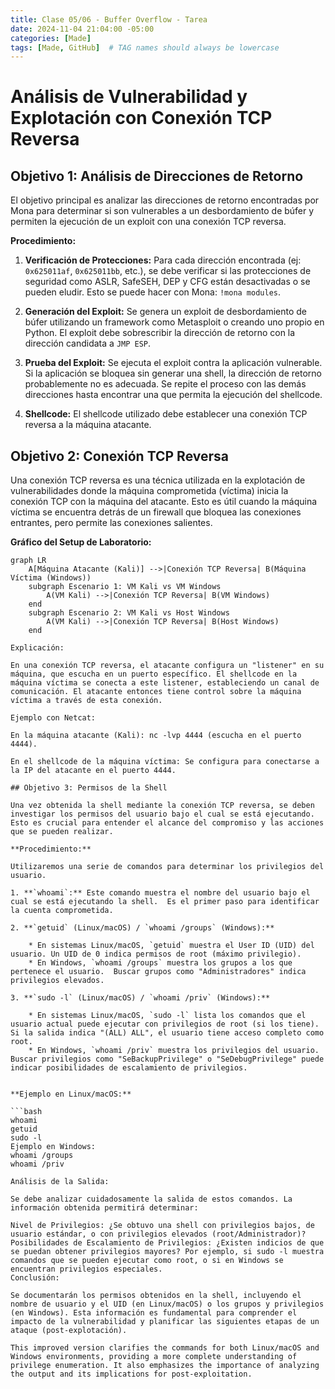```yaml
---
title: Clase 05/06 - Buffer Overflow - Tarea
date: 2024-11-04 21:04:00 -05:00
categories: [Made]
tags: [Made, GitHub]  # TAG names should always be lowercase
---
```



# Análisis de Vulnerabilidad y Explotación con Conexión TCP Reversa

## Objetivo 1: Análisis de Direcciones de Retorno

El objetivo principal es analizar las direcciones de retorno encontradas por Mona para determinar si son vulnerables a un desbordamiento de búfer y permiten la ejecución de un exploit con una conexión TCP reversa.

**Procedimiento:**

1. **Verificación de Protecciones:** Para cada dirección encontrada (ej: `0x625011af`, `0x625011bb`, etc.), se debe verificar si las protecciones de seguridad como ASLR, SafeSEH, DEP y CFG están desactivadas o se pueden eludir.  Esto se puede hacer con Mona: `!mona modules`.

2. **Generación del Exploit:** Se genera un exploit de desbordamiento de búfer utilizando un framework como Metasploit o creando uno propio en Python.  El exploit debe sobrescribir la dirección de retorno con la dirección candidata a `JMP ESP`.

3. **Prueba del Exploit:** Se ejecuta el exploit contra la aplicación vulnerable. Si la aplicación se bloquea sin generar una shell, la dirección de retorno probablemente no es adecuada. Se repite el proceso con las demás direcciones hasta encontrar una que permita la ejecución del shellcode.

4. **Shellcode:** El shellcode utilizado debe establecer una conexión TCP reversa a la máquina atacante.

## Objetivo 2: Conexión TCP Reversa

Una conexión TCP reversa es una técnica utilizada en la explotación de vulnerabilidades donde la máquina comprometida (víctima) inicia la conexión TCP con la máquina del atacante.  Esto es útil cuando la máquina víctima se encuentra detrás de un firewall que bloquea las conexiones entrantes, pero permite las conexiones salientes.

**Gráfico del Setup de Laboratorio:**

```mermaid
graph LR
    A[Máquina Atacante (Kali)] -->|Conexión TCP Reversa| B(Máquina Víctima (Windows))
    subgraph Escenario 1: VM Kali vs VM Windows
        A(VM Kali) -->|Conexión TCP Reversa| B(VM Windows)
    end
    subgraph Escenario 2: VM Kali vs Host Windows
        A(VM Kali) -->|Conexión TCP Reversa| B(Host Windows)
    end

Explicación:

En una conexión TCP reversa, el atacante configura un "listener" en su máquina, que escucha en un puerto específico. El shellcode en la máquina víctima se conecta a este listener, estableciendo un canal de comunicación. El atacante entonces tiene control sobre la máquina víctima a través de esta conexión.

Ejemplo con Netcat:

En la máquina atacante (Kali): nc -lvp 4444 (escucha en el puerto 4444).

En el shellcode de la máquina víctima: Se configura para conectarse a la IP del atacante en el puerto 4444.

## Objetivo 3: Permisos de la Shell

Una vez obtenida la shell mediante la conexión TCP reversa, se deben investigar los permisos del usuario bajo el cual se está ejecutando.  Esto es crucial para entender el alcance del compromiso y las acciones que se pueden realizar.

**Procedimiento:**

Utilizaremos una serie de comandos para determinar los privilegios del usuario.

1. **`whoami`:** Este comando muestra el nombre del usuario bajo el cual se está ejecutando la shell.  Es el primer paso para identificar la cuenta comprometida.

2. **`getuid` (Linux/macOS) / `whoami /groups` (Windows):**

    * En sistemas Linux/macOS, `getuid` muestra el User ID (UID) del usuario. Un UID de 0 indica permisos de root (máximo privilegio).
    * En Windows, `whoami /groups` muestra los grupos a los que pertenece el usuario.  Buscar grupos como "Administradores" indica privilegios elevados.

3. **`sudo -l` (Linux/macOS) / `whoami /priv` (Windows):**

    * En sistemas Linux/macOS, `sudo -l` lista los comandos que el usuario actual puede ejecutar con privilegios de root (si los tiene).  Si la salida indica "(ALL) ALL", el usuario tiene acceso completo como root.
    * En Windows, `whoami /priv` muestra los privilegios del usuario.  Buscar privilegios como "SeBackupPrivilege" o "SeDebugPrivilege" puede indicar posibilidades de escalamiento de privilegios.


**Ejemplo en Linux/macOS:**

```bash
whoami
getuid
sudo -l
Ejemplo en Windows:
whoami /groups
whoami /priv

Análisis de la Salida:

Se debe analizar cuidadosamente la salida de estos comandos. La información obtenida permitirá determinar:

Nivel de Privilegios: ¿Se obtuvo una shell con privilegios bajos, de usuario estándar, o con privilegios elevados (root/Administrador)?
Posibilidades de Escalamiento de Privilegios: ¿Existen indicios de que se puedan obtener privilegios mayores? Por ejemplo, si sudo -l muestra comandos que se pueden ejecutar como root, o si en Windows se encuentran privilegios especiales.
Conclusión:

Se documentarán los permisos obtenidos en la shell, incluyendo el nombre de usuario y el UID (en Linux/macOS) o los grupos y privilegios (en Windows). Esta información es fundamental para comprender el impacto de la vulnerabilidad y planificar las siguientes etapas de un ataque (post-explotación).

This improved version clarifies the commands for both Linux/macOS and Windows environments, providing a more complete understanding of privilege enumeration. It also emphasizes the importance of analyzing the output and its implications for post-exploitation.
